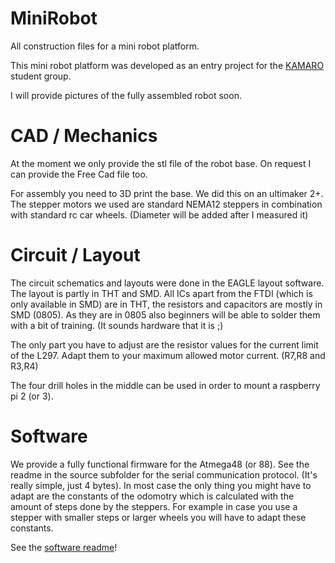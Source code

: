 # MiniRobot
All construction files for a mini robot platform.

This mini robot platform was developed as an entry project for the [KAMARO](https://kamaro-engineering.de/) student group. 

I will provide pictures of the fully assembled robot soon.

# CAD / Mechanics

At the moment we only provide the stl file of the robot base. On request I can provide the Free Cad file too. 

For assembly you need to 3D print the base. We did this on an ultimaker 2+.
The stepper motors we used are standard NEMA12 steppers in combination with standard rc car wheels. (Diameter will be added after I measured it)

# Circuit / Layout

The circuit schematics and layouts were done in the EAGLE layout software. The layout is partly in THT and SMD. All ICs apart from the FTDI (which is only available in SMD) are in THT, the resistors and capacitors are mostly in SMD (0805). As they are in 0805 also beginners will be able to solder them with a bit of training. (It sounds hardware that it is ;) 

The only part you have to adjust are the resistor values for the current limit of the L297. Adapt them to your maximum allowed motor current. (R7,R8 and R3,R4)

The four drill holes in the middle can be used in order to mount a raspberry pi 2 (or 3).

# Software

We provide a fully functional firmware for the Atmega48 (or 88). See the readme in the source subfolder for the serial communication protocol. (It's really simple, just 4 bytes). In most case the only thing you might have to adapt are the constants of the odomotry which is calculated with the amount of steps done by the steppers. For example in case you use a stepper with smaller steps or larger wheels you will have to adapt these constants.

See the [software readme](source/README.md)!

